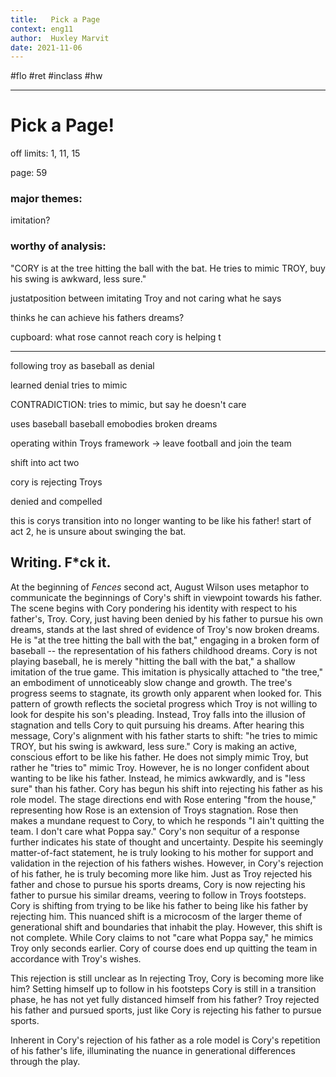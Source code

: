 ```yaml
---
title:   Pick a Page
context: eng11
author:  Huxley Marvit
date: 2021-11-06
---
```


#flo #ret  #inclass #hw

***

# Pick a Page!

off limits: 1, 11, 15

page: 59  


### major themes:
imitation?

### worthy of analysis:
"CORY is at the tree hitting the ball with the bat. He tries to mimic TROY, buy his swing is awkward, less sure."



justatposition between imitating Troy and not caring what he says

thinks he can achieve his fathers dreams?






cupboard: what rose cannot reach
cory is helping t

***


following troy as 
baseball as denial

learned denial
tries to mimic





CONTRADICTION: tries to mimic, but say he doesn't care



uses baseball 
baseball emobodies broken dreams


operating within Troys framework -> leave football and join the team


shift into act two

cory is rejecting Troys 




denied and compelled


this is corys transition into no longer wanting to be like his father!
start of act 2, he is unsure about swinging the bat.


## Writing. F\*ck it.

At the beginning of *Fences* second act, August Wilson uses metaphor to communicate the beginnings of Cory's shift in viewpoint towards his father. The scene begins with Cory pondering his identity with respect to his father's, Troy. Cory, just having been denied by his father to pursue his own dreams, stands at the last shred of evidence of Troy's now broken dreams. He is "at the tree hitting the ball with the bat," engaging in a broken form of baseball -- the representation of his fathers childhood dreams. Cory is not playing baseball, he is merely "hitting the ball with the bat," a shallow imitation of the true game. This imitation is physically attached to "the tree," an embodiment of unnoticeably slow change and growth. The tree's progress seems to stagnate, its growth only apparent when looked for. This pattern of growth reflects the societal progress which Troy is not willing to look for despite his son's pleading. Instead, Troy falls into the illusion of stagnation and tells Cory to quit pursuing his dreams. After hearing this message, Cory's alignment with his father starts to shift: "he tries to mimic TROY, but his swing is awkward, less sure." Cory is making an active, conscious effort to be like his father. He does not simply mimic Troy, but rather he "tries to" mimic Troy. However, he is no longer confident about wanting to be like his father. Instead, he mimics awkwardly, and is "less sure" than his father. Cory has begun his shift into rejecting his father as his role model. The stage directions end with Rose entering "from the house," representing how Rose is an extension of Troys stagnation. Rose then makes a mundane request to Cory, to which he responds "I ain't quitting the team. I don't care what Poppa say." Cory's non sequitur of a response further indicates his state of thought and uncertainty. Despite his seemingly matter-of-fact statement, he is truly looking to his mother for support and validation in the rejection of his fathers wishes. However, in Cory's rejection of his father, he is truly becoming more like him. Just as Troy rejected his father and chose to pursue his sports dreams, Cory is now rejecting his father to pursue his similar dreams, veering to follow in Troys footsteps. Cory is shifting from trying to be like his father to being like his father by rejecting him. This nuanced shift is a microcosm of the larger theme of generational shift and boundaries that inhabit the play. However, this shift is not complete. While Cory claims to not "care what Poppa say," he mimics Troy only seconds earlier. Cory of course does end up quitting the team in accordance with Troy's wishes. 


This rejection is still unclear as
In rejecting Troy, Cory is becoming more like him? Setting himself up to follow in his footsteps
Cory is still in a transition phase, he has not yet fully distanced himself from his father?
Troy rejected his father and pursued sports, just like Cory is rejecting his father to pursue sports.










Inherent in Cory's rejection of his father as a role model is Cory's repetition of his father's life, illuminating the nuance in generational differences through the play.




















